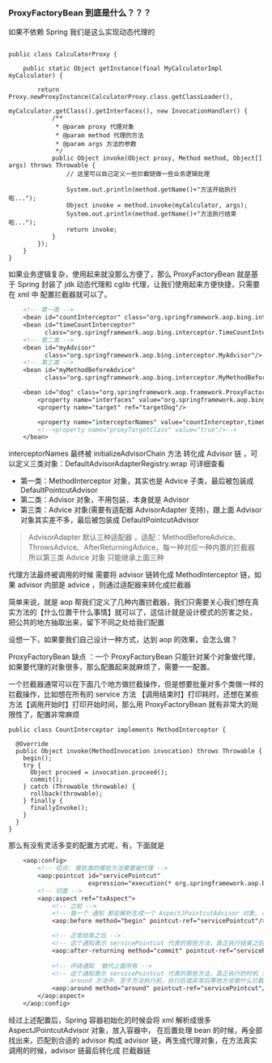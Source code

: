 ### ProxyFactoryBean 到底是什么？？？

如果不依赖 Spring 我们是这么实现动态代理的
```

public class CalculatorProxy {

    public static Object getInstance(final MyCalculatorImpl myCalculator) {
    
        return Proxy.newProxyInstance(CalculatorProxy.class.getClassLoader(), 
                                myCalculator.getClass().getInterfaces(), new InvocationHandler() {
            /**
             * @param proxy 代理对象
             * @param method 代理的方法
             * @param args 方法的参数
             */
            public Object invoke(Object proxy, Method method, Object[] args) throws Throwable {
                // 这里可以自己定义一些拦截链做一些业务逻辑处理
            
                System.out.println(method.getName()+"方法开始执行啦...");
                Object invoke = method.invoke(myCalculator, args);
                System.out.println(method.getName()+"方法执行结束啦...");
                return invoke;
            }
        });
    }
}

```
如果业务逻辑复杂，使用起来就没那么方便了，那么 ProxyFactoryBean 就是基于 
Spring 封装了 jdk 动态代理和 cglib 代理，让我们使用起来方便快捷，只需要在 xml 中
配置拦截器就可以了。

```dtd
    <!-- 第一类 -->
    <bean id="countInterceptor" class="org.springframework.aop.bing.interceptor.CountInterceptor"/>
    <bean id="timeCountInterceptor"
          class="org.springframework.aop.bing.interceptor.TimeCountInterceptor"/>
    <!-- 第二类 -->
    <bean id="myAdvisor"
          class="org.springframework.aop.bing.interceptor.MyAdvisor"/>
    <!-- 第三类 -->
    <bean id="myMethodBeforeAdvice"
          class="org.springframework.aop.bing.interceptor.MyMethodBeforeAdvice"/>

    <bean id="dog" class="org.springframework.aop.framework.ProxyFactoryBean">
        <property name="interfaces" value="org.springframework.aop.bing.service.DogService"/>
        <property name="target" ref="targetDog"/>

        <property name="interceptorNames" value="countInterceptor,timeCountInterceptor,myAdvisor,myMethodBeforeAdvice"/>
        <!--<property name="proxyTargetClass" value="true"/>-->
    </bean>
```

interceptorNames 最终被 initializeAdvisorChain 方法 转化成 Advisor 链 ，可以定义三类对象：DefaultAdvisorAdapterRegistry.wrap 可详细查看

- 第一类：MethodInterceptor 对象，其实也是 Advice 子类，最后被包装成 DefaultPointcutAdvisor
- 第二类：Advisor 对象，不用包装，本身就是 Advisor
- 第三类：Advice 对象(需要有适配器 AdvisorAdapter 支持)，跟上面 Advisor 对象其实差不多，最后被包装成 DefaultPointcutAdvisor

> AdvisorAdapter 默认三种适配器 ，适配：MethodBeforeAdvice、ThrowsAdvice、AfterReturningAdvice，每一种对应一种内置的拦截器
所以第三类 Advice 对象 只能继承上面三种

代理方法最终被调用的时候 需要将 advisor  链转化成 MethodInterceptor 链，如果 advisor 内部是 advice ，则通过适配器来转化成拦截器

简单来说，就是 aop 帮我们定义了几种内置拦截器，我们只需要关心我们想在真实方法的【什么位置干什么事情】就可以了，这估计就是设计模式的厉害之处，
把公共的地方抽取出来，留下不同之处给我们配置

设想一下，如果要我们自己设计一种方式，达到 aop 的效果，会怎么做？


ProxyFactoryBean 缺点 ：一个 ProxyFactoryBean 只能针对某个对象做代理，如果要代理的对象很多，那么配置起来就麻烦了，需要一一配置。

一个拦截器通常可以在下面几个地方做拦截操作，但是想要批量对多个类做一样的拦截操作，比如想在所有的 service 方法
【调用结束时】打印耗时，还想在某些方法【调用开始时】打印开始时间，那么用 ProxyFactoryBean 就有非常大的局限性了，配置非常麻烦

```
public class CountInterceptor implements MethodInterceptor {

  @Override
  public Object invoke(MethodInvocation invocation) throws Throwable {
    begin();
    try {
      Object proceed = invocation.proceed();
      commit();
    } catch (Throwable throwable) {
      rollback(throwable);
    } finally {
      finallyInvoke();
    }
  }
}

```
那么有没有灵活多变的配置方式呢，有，下面就是
```dtd
    <aop:config>
        <!-- 切点: 哪些类的哪些方法需要被代理 -->
        <aop:pointcut id="servicePointcut"
                      expression="execution(* org.springframework.aop.bing.service.CatService.*(..))"/>
        <!-- 切面 -->
        <aop:aspect ref="txAspect">
            <!-- 之前 -->
            <!-- 每一个 通知 都会解析生成一个 AspectJPointcutAdvisor 对象, 最后转化为一个拦截器，拦截器再调用 txAspect 对应的方法 -->
            <aop:before method="begin" pointcut-ref="servicePointcut"/>

            <!-- 正常结束之后 -->
            <!-- 这个通知表示 servicePointcut 代表的那些方法，真正执行结束之后 会去执行 拦截器 txAspect 的 commit 方法 -->
            <aop:after-returning method="commit" pointcut-ref="servicePointcut"/>
 
            <!-- 环绕通知  替代上面所有 -->
            <!-- 这个通知表示 servicePointcut 代表的那些方法，真正执行的时机 会在拦截器 txAspect 的
                 around 方法中，至于方法执行前，执行后或异常后等地方会做什么拦截操作，取决于 around 方法怎么定义的 -->
            <aop:around method="around" pointcut-ref="servicePointcut"/>
        </aop:aspect>
    </aop:config>
```

经过上述配置后，Spring 容器初始化的时候会将 xml 解析成很多 AspectJPointcutAdvisor 对象，放入容器中，
在后置处理 bean 的时候，再全部找出来，匹配到合适的 advisor 构成 advisor 链，再生成代理对象，在方法真实调用的时候，advisor 链最后转化成 拦截器链













